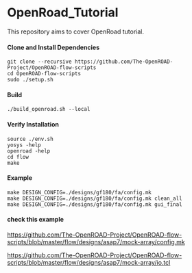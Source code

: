 # OpenRoad_Tutorial
This repository aims to cover OpenRoad tutorial.

#### Clone and Install Dependencies

```
git clone --recursive https://github.com/The-OpenROAD-Project/OpenROAD-flow-scripts
cd OpenROAD-flow-scripts
sudo ./setup.sh
```
#### Build

```
./build_openroad.sh --local
```

#### Verify Installation

```
source ./env.sh
yosys -help
openroad -help
cd flow
make
```
#### Example
```
make DESIGN_CONFIG=./designs/gf180/fa/config.mk
make DESIGN_CONFIG=./designs/gf180/fa/config.mk clean_all
make DESIGN_CONFIG=./designs/gf180/fa/config.mk gui_final
```

#### check this example

https://github.com/The-OpenROAD-Project/OpenROAD-flow-scripts/blob/master/flow/designs/asap7/mock-array/config.mk

https://github.com/The-OpenROAD-Project/OpenROAD-flow-scripts/blob/master/flow/designs/asap7/mock-array/io.tcl
